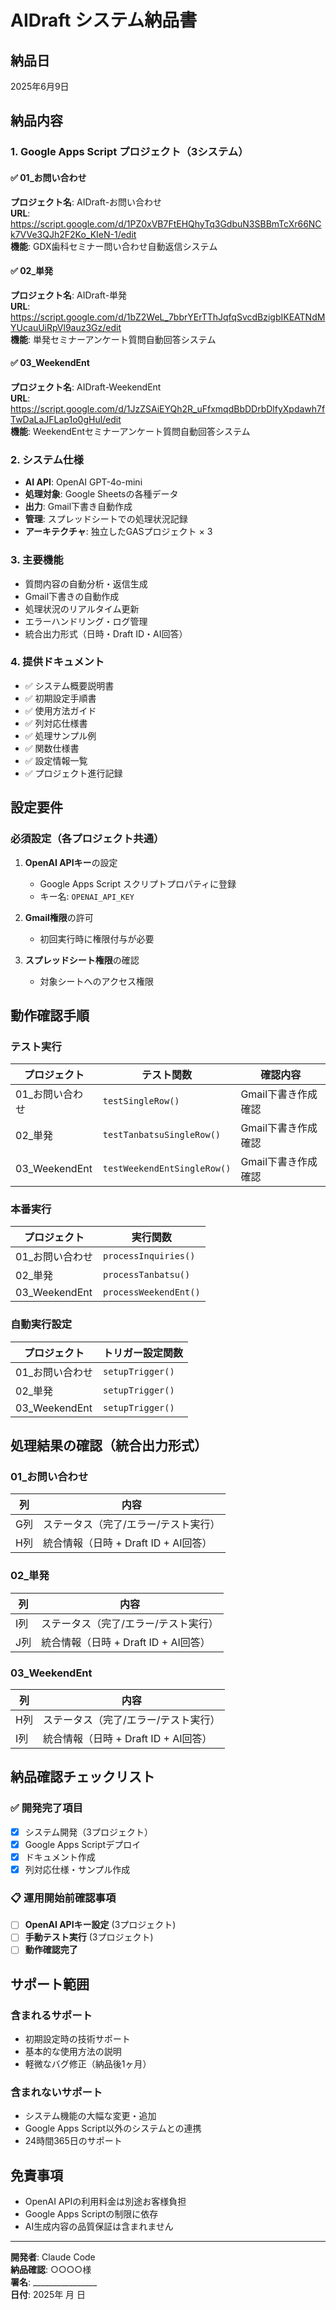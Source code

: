# AIDraft システム納品書

## 納品日
2025年6月9日

## 納品内容

### 1. Google Apps Script プロジェクト（3システム）

#### ✅ 01_お問い合わせ
**プロジェクト名**: AIDraft-お問い合わせ  
**URL**: https://script.google.com/d/1PZ0xVB7FtEHQhyTq3GdbuN3SBBmTcXr66NCk7VVe3QJh2F2Ko_KIeN-1/edit  
**機能**: GDX歯科セミナー問い合わせ自動返信システム

#### ✅ 02_単発  
**プロジェクト名**: AIDraft-単発  
**URL**: https://script.google.com/d/1bZ2WeL_7bbrYErTThJqfqSvcdBzigbIKEATNdMYUcauUiRpVl9auz3Gz/edit  
**機能**: 単発セミナーアンケート質問自動回答システム

#### ✅ 03_WeekendEnt
**プロジェクト名**: AIDraft-WeekendEnt  
**URL**: https://script.google.com/d/1JzZSAiEYQh2R_uFfxmqdBbDDrbDlfyXpdawh7fTwDaLaJFLap1o0gHul/edit  
**機能**: WeekendEntセミナーアンケート質問自動回答システム

### 2. システム仕様
- **AI API**: OpenAI GPT-4o-mini
- **処理対象**: Google Sheetsの各種データ
- **出力**: Gmail下書き自動作成
- **管理**: スプレッドシートでの処理状況記録
- **アーキテクチャ**: 独立したGASプロジェクト × 3

### 3. 主要機能
- 質問内容の自動分析・返信生成
- Gmail下書きの自動作成
- 処理状況のリアルタイム更新
- エラーハンドリング・ログ管理
- 統合出力形式（日時・Draft ID・AI回答）

### 4. 提供ドキュメント
- ✅ システム概要説明書
- ✅ 初期設定手順書
- ✅ 使用方法ガイド
- ✅ 列対応仕様書
- ✅ 処理サンプル例
- ✅ 関数仕様書
- ✅ 設定情報一覧
- ✅ プロジェクト進行記録

## 設定要件

### 必須設定（各プロジェクト共通）
1. **OpenAI APIキー**の設定
   - Google Apps Script スクリプトプロパティに登録
   - キー名: `OPENAI_API_KEY`

2. **Gmail権限**の許可
   - 初回実行時に権限付与が必要

3. **スプレッドシート権限**の確認
   - 対象シートへのアクセス権限

## 動作確認手順

### テスト実行
| プロジェクト | テスト関数 | 確認内容 |
|---|---|---|
| 01_お問い合わせ | `testSingleRow()` | Gmail下書き作成確認 |
| 02_単発 | `testTanbatsuSingleRow()` | Gmail下書き作成確認 |
| 03_WeekendEnt | `testWeekendEntSingleRow()` | Gmail下書き作成確認 |

### 本番実行
| プロジェクト | 実行関数 | 
|---|---|
| 01_お問い合わせ | `processInquiries()` |
| 02_単発 | `processTanbatsu()` |
| 03_WeekendEnt | `processWeekendEnt()` |

### 自動実行設定
| プロジェクト | トリガー設定関数 | 
|---|---|
| 01_お問い合わせ | `setupTrigger()` |
| 02_単発 | `setupTrigger()` |
| 03_WeekendEnt | `setupTrigger()` |

## 処理結果の確認（統合出力形式）

### 01_お問い合わせ
| 列 | 内容 |
|---|---|
| G列 | ステータス（完了/エラー/テスト実行） |
| H列 | 統合情報（日時 + Draft ID + AI回答） |

### 02_単発
| 列 | 内容 |
|---|---|
| I列 | ステータス（完了/エラー/テスト実行） |
| J列 | 統合情報（日時 + Draft ID + AI回答） |

### 03_WeekendEnt
| 列 | 内容 |
|---|---|
| H列 | ステータス（完了/エラー/テスト実行） |
| I列 | 統合情報（日時 + Draft ID + AI回答） |

## 納品確認チェックリスト

### ✅ 開発完了項目
- [x] システム開発（3プロジェクト）
- [x] Google Apps Scriptデプロイ
- [x] ドキュメント作成
- [x] 列対応仕様・サンプル作成

### 📋 運用開始前確認事項
- [ ] **OpenAI APIキー設定** (3プロジェクト)
- [ ] **手動テスト実行** (3プロジェクト)
- [ ] **動作確認完了**

## サポート範囲

### 含まれるサポート
- 初期設定時の技術サポート
- 基本的な使用方法の説明
- 軽微なバグ修正（納品後1ヶ月）

### 含まれないサポート
- システム機能の大幅な変更・追加
- Google Apps Script以外のシステムとの連携
- 24時間365日のサポート

## 免責事項

- OpenAI APIの利用料金は別途お客様負担
- Google Apps Scriptの制限に依存
- AI生成内容の品質保証は含まれません

---

**開発者**: Claude Code  
**納品確認**: ○○○○様  
**署名**: ________________  
**日付**: 2025年 月 日